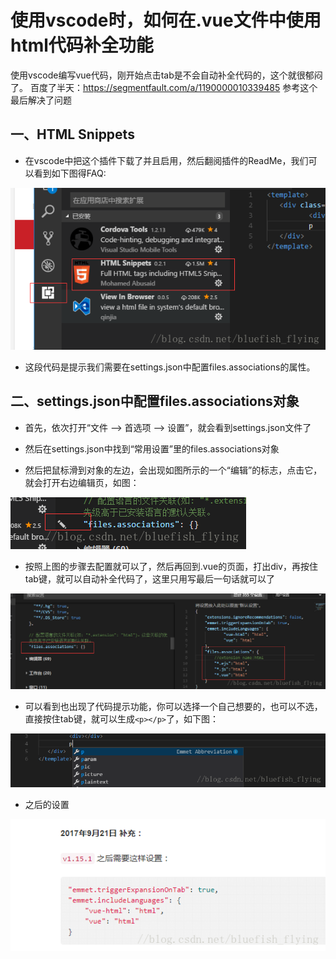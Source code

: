 <!--
 * @Description: vue文件中使用html代码补全功能
 * @Author: shenxf
 * @Date: 2019-03-25 21:24:43
 -->
# 使用vscode时，如何在.vue文件中使用html代码补全功能

使用vscode编写vue代码，刚开始点击tab是不会自动补全代码的，这个就很郁闷了。
百度了半天：https://segmentfault.com/a/1190000010339485 参考这个最后解决了问题

## 一、HTML Snippets

- 在vscode中把这个插件下载了并且启用，然后翻阅插件的ReadMe，我们可以看到如下图得FAQ:

![FAQ](readMeImg/20180319180501532.png)

- 这段代码是提示我们需要在settings.json中配置files.associations的属性。

## 二、settings.json中配置files.associations对象

- 首先，依次打开“文件 --> 首选项 --> 设置”，就会看到settings.json文件了

- 然后在settings.json中找到“常用设置”里的files.associations对象

- 然后把鼠标滑到对象的左边，会出现如图所示的一个“编辑”的标志，点击它，就会打开右边编辑页，如图：

![编辑](readMeImg/2018031918013166.png)

- 按照上图的步骤去配置就可以了，然后再回到.vue的页面，打出div，再按住tab键，就可以自动补全代码了，这里只用写最后一句话就可以了

![最后一句话](readMeImg/20180319180113710.png)

- 可以看到也出现了代码提示功能，你可以选择一个自己想要的，也可以不选，直接按住tab键，就可以生成`<p></p>`了，如下图：

![p标签提示](readMeImg/20180319180219489.png)

- 之后的设置

![之后的设置](readMeImg/20180319180323841.png)